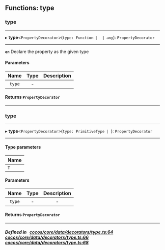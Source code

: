 ## Functions: type

### type


___
▸ **type**<`PropertyDecorator`\>(`type: Function |  | any`): `PropertyDecorator`
___



**`en`** Declare the property as the given type



#### Parameters

| Name | Type | Description |
| :------: | :------: | :------: |
| `type` | - |   |


#### Returns `PropertyDecorator` 
___

### type


___
▸ **type**<`PropertyDecorator`\>(`type: PrimitiveType | `): `PropertyDecorator`
___

#### Type parameters
| Name |
| :------ |
| `T` |

#### Parameters

| Name | Type | Description |
| :------: | :------: | :------: |
| `type` | - | - |


#### Returns `PropertyDecorator` 
___


##### Defined in &nbsp;   [cocos/core/data/decorators/type.ts:64](https://github.com/cocos-creator/engine/blob/c7bf6b8a9/cocos/core/data/decorators/type.ts#L64)&nbsp;   [cocos/core/data/decorators/type.ts:66](https://github.com/cocos-creator/engine/blob/c7bf6b8a9/cocos/core/data/decorators/type.ts#L66)&nbsp;   [cocos/core/data/decorators/type.ts:68](https://github.com/cocos-creator/engine/blob/c7bf6b8a9/cocos/core/data/decorators/type.ts#L68)&nbsp;
